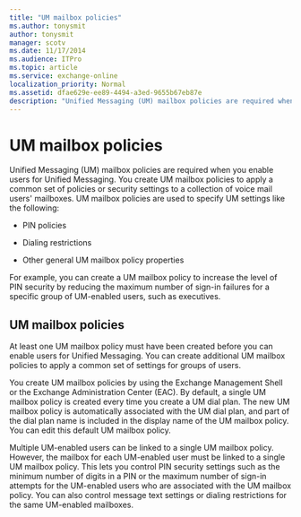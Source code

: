 ```yaml
---
title: "UM mailbox policies"
ms.author: tonysmit
author: tonysmit
manager: scotv
ms.date: 11/17/2014
ms.audience: ITPro
ms.topic: article
ms.service: exchange-online
localization_priority: Normal
ms.assetid: dfae629e-ee89-4494-a3ed-9655b67eb87e
description: "Unified Messaging (UM) mailbox policies are required when you enable users for Unified Messaging. You create UM mailbox policies to apply a common set of policies or security settings to a collection of voice mail users' mailboxes. UM mailbox policies are used to specify UM settings like the following:"
---
```


# UM mailbox policies

Unified Messaging (UM) mailbox policies are required when you enable users for Unified Messaging. You create UM mailbox policies to apply a common set of policies or security settings to a collection of voice mail users' mailboxes. UM mailbox policies are used to specify UM settings like the following:
  
- PIN policies
    
- Dialing restrictions
    
- Other general UM mailbox policy properties
    
For example, you can create a UM mailbox policy to increase the level of PIN security by reducing the maximum number of sign-in failures for a specific group of UM-enabled users, such as executives.
  
## UM mailbox policies

At least one UM mailbox policy must have been created before you can enable users for Unified Messaging. You can create additional UM mailbox policies to apply a common set of settings for groups of users. 
  
You create UM mailbox policies by using the Exchange Management Shell or the Exchange Administration Center (EAC). By default, a single UM mailbox policy is created every time you create a UM dial plan. The new UM mailbox policy is automatically associated with the UM dial plan, and part of the dial plan name is included in the display name of the UM mailbox policy. You can edit this default UM mailbox policy.
  
Multiple UM-enabled users can be linked to a single UM mailbox policy. However, the mailbox for each UM-enabled user must be linked to a single UM mailbox policy. This lets you control PIN security settings such as the minimum number of digits in a PIN or the maximum number of sign-in attempts for the UM-enabled users who are associated with the UM mailbox policy. You can also control message text settings or dialing restrictions for the same UM-enabled mailboxes.
  

